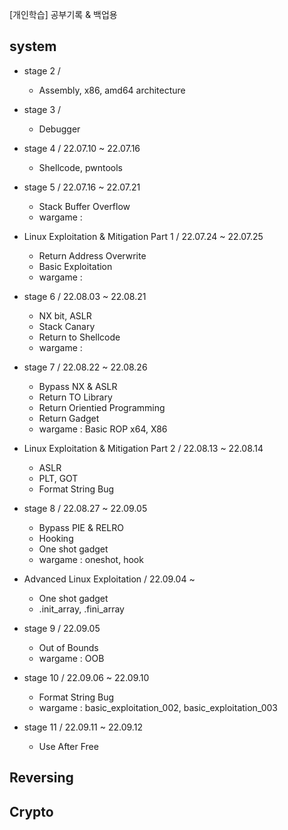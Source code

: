 <t1> [개인학습] 공부기록 & 백업용 </t1>

<h2> system </h2>

- stage 2 / 
  * Assembly, x86, amd64 architecture

- stage 3 / 
  * Debugger

- stage 4 / 22.07.10 ~ 22.07.16
  * Shellcode, pwntools

- stage 5 / 22.07.16 ~ 22.07.21
  * Stack Buffer Overflow
  * wargame : 
 
- Linux Exploitation & Mitigation Part 1 / 22.07.24 ~ 22.07.25
  * Return Address Overwrite
  * Basic Exploitation
  * wargame : 
 
- stage 6 / 22.08.03 ~ 22.08.21
  * NX bit, ASLR
  * Stack Canary
  * Return to Shellcode
  * wargame : 

- stage 7 / 22.08.22 ~ 22.08.26
  * Bypass NX & ASLR
  * Return TO Library
  * Return Orientied Programming
  * Return Gadget
  * wargame : Basic ROP x64, X86

- Linux Exploitation & Mitigation Part 2 / 22.08.13 ~ 22.08.14
  * ASLR
  * PLT, GOT
  * Format String Bug
  
- stage 8 / 22.08.27 ~ 22.09.05
  * Bypass PIE & RELRO
  * Hooking
  * One shot gadget
  * wargame : oneshot, hook
  
- Advanced Linux Exploitation / 22.09.04 ~ 
  * One shot gadget
  * .init_array, .fini_array

- stage 9 / 22.09.05
  * Out of Bounds
  * wargame : OOB

- stage 10 / 22.09.06 ~ 22.09.10
  * Format String Bug
  * wargame : basic_exploitation_002, basic_exploitation_003

- stage 11 / 22.09.11 ~ 22.09.12
  * Use After Free
  


<h2> Reversing </h2>




<h2> Crypto </h2>




